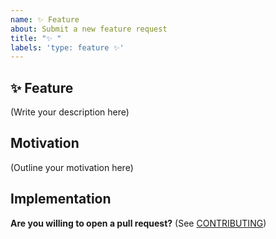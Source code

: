 ```yaml
---
name: ✨ Feature
about: Submit a new feature request
title: "✨ "
labels: 'type: feature ✨'
---
```


## ✨ Feature

<!--
    What is the feature you would like to see in **the-repo-name**?
    Is this related to a SIP? If so, please link it!
-->

(Write your description here)

## Motivation

<!--
    Why should this feature be implemented?
    How would this feature be used?
	What module(s) does this affect?

    Is this feature request related to a problem? If so, please describe.
    Please link to any relevant issues or other PRs!
-->

(Outline your motivation here)

## Implementation

<!--
    What needs to be built for the feature to be supported?
	What module(s) does this feature affect? Or is it a new module?
    How should this feature be implemented?
-->

**Are you willing to open a pull request?** (See
[CONTRIBUTING](../../CONTRIBUTING.md))
